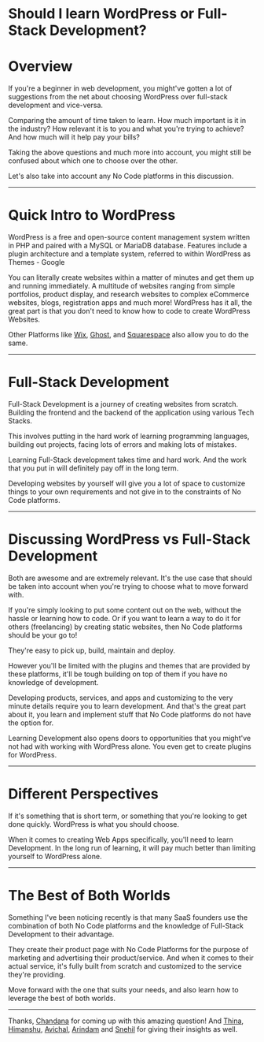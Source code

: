 # Should I learn WordPress or Full-Stack Development?

# Overview

If you're a beginner in web development, you might've gotten a lot of suggestions from the net about choosing WordPress over full-stack development and vice-versa.

Comparing the amount of time taken to learn. How much important is it in the industry? How relevant it is to you and what you're trying to achieve? And how much will it help pay your bills?

Taking the above questions and much more into account, you might still be confused about which one to choose over the other.

Let's also take into account any No Code platforms in this discussion.

---

# Quick Intro to WordPress

WordPress is a free and open-source content management system written in PHP and paired with a MySQL or MariaDB database. Features include a plugin architecture and a template system, referred to within WordPress as Themes - Google

You can literally create websites within a matter of minutes and get them up and running immediately.
A multitude of websites ranging from simple portfolios, product display, and research websites to complex eCommerce websites, blogs, registration apps and much more! WordPress has it all, the great part is that you don't need to know how to code to create WordPress Websites.

Other Platforms like [Wix](https://www.wix.com/), [Ghost](https://ghost.org/), and [Squarespace](https://www.squarespace.com/) also allow you to do the same.

---

# Full-Stack Development

Full-Stack Development is a journey of creating websites from scratch. Building the frontend and the backend of the application using various Tech Stacks.

This involves putting in the hard work of learning programming languages, building out projects, facing lots of errors and making lots of mistakes.

Learning Full-Stack development takes time and hard work. And the work that you put in will definitely pay off in the long term.

Developing websites by yourself will give you a lot of space to customize things to your own requirements and not give in to the constraints of No Code platforms.

---

# Discussing WordPress vs Full-Stack Development

Both are awesome and are extremely relevant. It's the use case that should be taken into account when you're trying to choose what to move forward with.

If you're simply looking to put some content out on the web, without the hassle or learning how to code. Or if you want to learn a way to do it for others (freelancing) by creating static websites, then No Code platforms should be your go to!

They're easy to pick up, build, maintain and deploy.

However you'll be limited with the plugins and themes that are provided by these platforms, it'll be tough building on top of them if you have no knowledge of development.

Developing products, services, and apps and customizing to the very minute details require you to learn development. And that's the great part about it, you learn and implement stuff that No Code platforms do not have the option for.

Learning Development also opens doors to opportunities that you might've not had with working with WordPress alone. You even get to create plugins for WordPress.

---

# Different Perspectives

If it's something that is short term, or something that you're looking to get done quickly. WordPress is what you should choose.

When it comes to creating Web Apps specifically, you'll need to learn Development. In the long run of learning, it will pay much better than limiting yourself to WordPress alone.

---

# The Best of Both Worlds

Something I've been noticing recently is that many SaaS founders use the combination of both No Code platforms and the knowledge of Full-Stack Development to their advantage.

They create their product page with No Code Platforms for the purpose of marketing and advertising their product/service. And when it comes to their actual service, it's fully built from scratch and customized to the service they're providing.

Move forward with the one that suits your needs, and also learn how to leverage the best of both worlds.

---


Thanks, [Chandana](https://www.linkedin.com/in/chandana-vasa-210503178) for coming up with this amazing question! And [Thina](https://www.gsthina.me/), [Himanshu](https://www.linkedin.com/in/himanshu-thakurrr/), [Avichal](https://www.linkedin.com/in/avichal-gupta/), [Arindam](https://www.linkedin.com/in/arindam-lahiri/) and [Snehil](https://www.linkedin.com/in/snehilcodes/) for giving their insights as well.